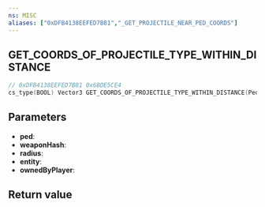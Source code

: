 ```yaml
---
ns: MISC
aliases: ["0xDFB4138EEFED7B81","_GET_PROJECTILE_NEAR_PED_COORDS"]
---
```

## GET_COORDS_OF_PROJECTILE_TYPE_WITHIN_DISTANCE

```c
// 0xDFB4138EEFED7B81 0x6BDE5CE4
cs_type(BOOL) Vector3 GET_COORDS_OF_PROJECTILE_TYPE_WITHIN_DISTANCE(Ped ped, Hash weaponHash, float radius, cs_type(Vector3Ptr) Entity* entity, BOOL ownedByPlayer);
```

## Parameters
* **ped**: 
* **weaponHash**: 
* **radius**: 
* **entity**: 
* **ownedByPlayer**: 

## Return value
